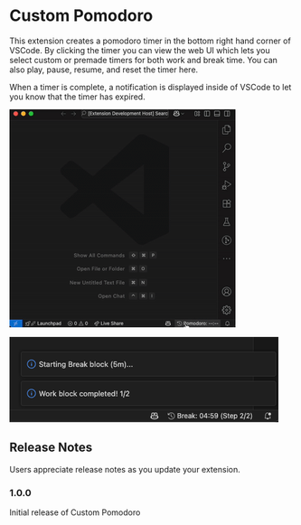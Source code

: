 # Custom Pomodoro

This extension creates a pomodoro timer in the bottom right hand corner of VSCode. By clicking the timer you can view the web UI which lets you select custom or premade timers for both work and break time. You can also play, pause, resume, and reset the timer here.

When a timer is complete, a notification is displayed inside of VSCode to let you know that the timer has expired.

![Pomodoro GIF](./custom-pomodoro-gif.gif)

![Notifications](./notifications.png)

## Release Notes

Users appreciate release notes as you update your extension.

### 1.0.0

Initial release of Custom Pomodoro

